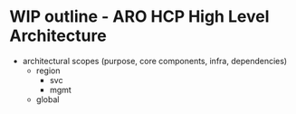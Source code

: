 # WIP outline - ARO HCP High Level Architecture

- architectural scopes (purpose, core components, infra, dependencies)
  - region
    - svc
    - mgmt
  - global
